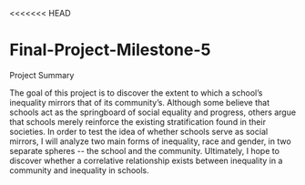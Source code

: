 <<<<<<< HEAD
# Final-Project-Milestone-5

Project Summary

The goal of this project is to discover the extent to which a school’s inequality mirrors that of its community’s. Although some believe that schools act as the springboard of social equality and progress, others argue that schools merely reinforce the existing stratification found in their societies. In order to test the idea of whether schools serve as social mirrors, I will analyze two main forms of inequality, race and gender, in two separate spheres -- the school and the community. Ultimately, I hope to discover whether a correlative relationship exists between inequality in a community and inequality in schools.
